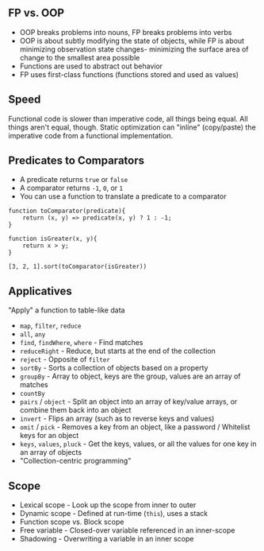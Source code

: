 ## FP vs. OOP

* OOP breaks problems into nouns, FP breaks problems into verbs
* OOP is about subtly modifying the state of objects, while FP is about minimizing observation state changes- minimizing the surface area of change to the smallest area possible
* Functions are used to abstract out behavior
* FP uses first-class functions (functions stored and used as values)

## Speed

Functional code is slower than imperative code, all things being equal. All things aren't equal, though. Static optimization can "inline" (copy/paste) the imperative code from a functional implementation.

## Predicates to Comparators

* A predicate returns `true` or `false`
* A comparator returns `-1`, `0`, or `1`
* You can use a function to translate a predicate to a comparator

```
function toComparator(predicate){
    return (x, y) => predicate(x, y) ? 1 : -1;
}

function isGreater(x, y){
    return x > y;
}

[3, 2, 1].sort(toComparator(isGreater))
```

## Applicatives

"Apply" a function to table-like data

* `map`, `filter`, `reduce`
* `all`, `any`
* `find`, `findWhere`, `where` - Find matches
* `reduceRight` - Reduce, but starts at the end of the collection
* `reject` - Opposite of `filter`
* `sortBy` - Sorts a collection of objects based on a property
* `groupBy` - Array to object, keys are the group, values are an array of matches
* `countBy`
* `pairs` / `object` - Split an object into an array of key/value arrays, or combine them back into an object
* `invert` - Flips an array (such as to reverse keys and values)
* `omit` / `pick` - Removes a key from an object, like a password / Whitelist keys for an object
* `keys`, `values`, `pluck` - Get the keys, values, or all the values for one key in an array of objects
* "Collection-centric programming"

## Scope

* Lexical scope - Look up the scope from inner to outer
* Dynamic scope - Defined at run-time (`this`), uses a stack
* Function scope vs. Block scope
* Free variable - Closed-over variable referenced in an inner-scope
* Shadowing - Overwriting a variable in an inner scope
